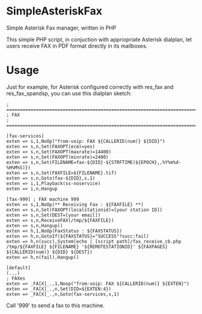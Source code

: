 # SimpleAsteriskFax
Simple Asterisk Fax manager, written in PHP

This simple PHP script, in conjuction with appriopriate Asterisk dialplan, let users receive FAX in PDF format directly in its mailboxes.

# Usage

Just for example, for Asterisk configured correctly with res_fax and res_fax_spandsp, you can use this dialplan sketch:

```
; ======================================================================================
; FAX
; ======================================================================================

[fax-services]
exten => s,1,NoOp("from-voip: FAX ${CALLERID(num)} ${DID}")
exten => s,n,Set(FAXOPT(ecm)=yes)
exten => s,n,Set(FAXOPT(maxrate)=14400)
exten => s,n,Set(FAXOPT(minrate)=2400)
exten => s,n,Set(FILENAME=fax-${DID}-${STRFTIME(${EPOCH},,%Y%m%d-%H%M%S)})
exten => s,n,Set(FAXFILE=${FILENAME}.tif)
exten => s,n,Goto(fax-${DID},s,1)
exten => i,1,Playback(ss-noservice)
exten => i,n,Hangup

[fax-999] ; FAX machine 999
exten => s,1,NoOp(** Receiving Fax : ${FAXFILE} **)
exten => s,n,Set(FAXOPT(localstationid)=[your station ID])
exten => s,n,Set(DEST=[your email])
exten => s,n,ReceiveFAX(/tmp/${FAXFILE})
exten => s,n,Hangup()
exten => h,1,NoOp(FaxStatus : ${FAXSTATUS})
exten => h,n,GotoIf(${FAXSTATUS}="SUCCESS"?succ:fail) 
exten => h,n(succ),System(echo | [script path]/fax_receive_cb.php /tmp/${FAXFILE} ${FILENAME} '${REMOTESTATIONID}' ${FAXPAGES} ${CALLERID(num)} ${DID} ${DEST})
exten => h,n(fail),Hangup()

[default]
(...)
; FAXes
exten => _FA[X]_.,1,Noop("from-voip: FAX ${CALLERID(num)} ${EXTEN}")
exten => _FA[X]_.,n,Set(DID=${EXTEN:4})
exten => _FA[X]_.,n,Goto(fax-services,s,1)
```

Call '999' to send a fax to this machine.
